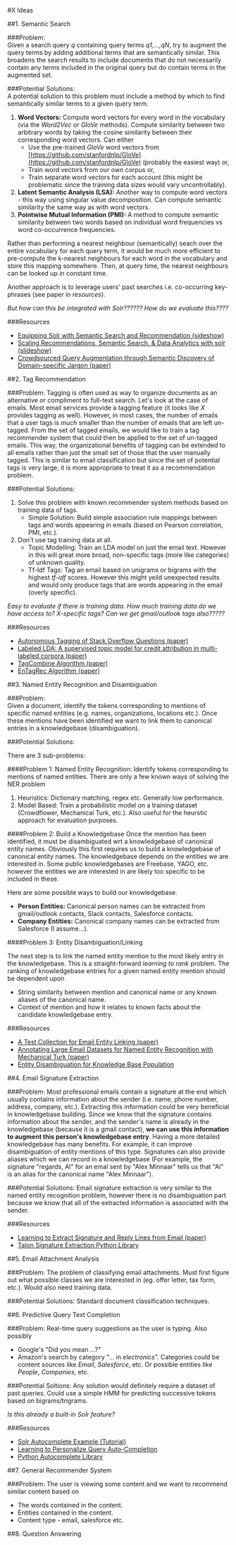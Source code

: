 #X Ideas

##1. Semantic Search

###Problem:  
Given a search query _q_ containing query terms _q1,...,qN_, try to augment the query terms by adding additional terms that are semantically similar. This broadens the search results to include documents that do not necessarily contain any terms included in the original query but do contain terms in the augmented set. 

###Potential Solutions:  
A potential solution to this problem must include a method by which to find semantically similar terms to a given query term.

1.  __Word Vectors:__ Compute word vectors for every word in the vocabulary (via the _Word2Vec_ or _GloVe_ methods).  Compute similarity between two arbitrary words by taking the cosine similarity between their corresponding word vectors.  Can either
    * Use the pre-trained _GloVe_ word vectors from [https://github.com/stanfordnlp/GloVe](https://github.com/stanfordnlp/GloVe) (probably the easiest way) or,
    * Train word vectors from our own corpus or,
    * Train separate word vectors for each account (this might be problematic since the training data sizes would vary uncontrollably).
2.  __Latent Semantic Analysis (LSA):__ Another way to compute word vectors - this way using singular value decomposition.  Can compute semantic similarity the same way as with word vectors.
3.  __Pointwise Mutual Information (PMI):__  A method to compute semantic similarity between two words based on individual word frequencies vs word co-occurrence frequencies.

Rather than performing a nearest neighbour (semantically) seach over the entire vocabulary for each query term, it would be much more efficient to pre-compute the k-nearest neighbours for each word in the vocabulary and store this mapping somewhere.  Then, at query time, the nearest neighbours can be looked up in constant time.  


Another approach is to leverage users' past searches i.e. co-occurring key-phrases (see paper in _resources_).

_But how can this be integrated with Solr??????_
_How do we evaluate this????_

###Resources
* [Equipping Solr with Semantic Search and Recommendation (sideshow)](https://prezi.com/z0dmaxdyuci0/equipping-solr-with-semantic-search-and-recommendation/)
* [Scaling Recommendations, Semantic Search, & Data Analytics with solr (slideshow)](http://www.slideshare.net/treygrainger/scaling-recommendations-semantic-search-data-analytics-with-solr)
* [Crowdsourced Query Augmentation through
Semantic Discovery of Domain-specific Jargon (paper)](http://www.treygrainger.com/wp-content/uploads/2015/05/crowd_sourced_query_augmentation_through_the_semantic_discovery_of_domain_specific_jargon.pdf)

##2. Tag Recommendation

###Problem:
Tagging is often used as way to organize documents as an alternative or compliment to full-text search.  Let's look at the case of emails.  Most email services provide a tagging feature (it looks like _X_ provides tagging as well).  However, in most cases, the number of emails that a user tags is _much_ smaller than the number of emails that are left un-tagged.  From the set of tagged emails, we would like to train a tag recommender system that could then be applied to the set of un-tagged emails.  This way, the organizational benefits of tagging can be extended to all emails rather than just the small set of those that the user manually tagged.   This is similar to email classification but since the set of potential tags is very large, it is more appropriate to treat it as a recommendation problem.

###Potential Solutions:  

1.  Solve this problem with known recommender system methods based on training data of tags.
    * Simple Solution:  Build simple association rule mappings between tags and words appearing in emails (based on Pearson correlation, PMI, etc.).
2.  Don't use tag training data at all.
    * Topic Modelling:  Train an LDA model on just the email text. However in this will great more broad, non-specific tags (more like categories) of unknown quality.
    * Tf-Idf Tags:  Tag an email based on unigrams or bigrams with the highest _tf-idf_ scores.  However this might yeild unexpected results and would only produce tags that are words appearing in the email (overly specific).

_Easy to evaluate if there is training data.  How much training data do we have access to?  X-specific tags? Can we get gmail/outlook tags also?????_
 
###Resources

* [Autonomous Tagging of Stack Overflow Questions (paper)](http://stanford.edu/~meric/files/cs229.pdf)
* [Labeled LDA: A supervised topic model for credit attribution in
multi-labeled corpora (paper)](https://www.aclweb.org/anthology/D/D09/D09-1026.pdf)
* [TagCombine Algorithm (paper)](/15-5-7-1017-5020.pdf)
* [EnTagRec Algorithm (paper)](http://www.win.tue.nl/~aserebre/ICSME2014Shaowei.pdf)


##3. Named Entity Recognition and Disambiguation

###Problem:  
Given a document, identify the tokens corresponding to mentions of specific named entities (e.g. names, organizations, locations etc.).  Once these mentions have been identified we want to link them to canonical entries in a knowledgebase (disambiguation).

###Potential Solutions:

There are 3 sub-problems:

####Problem 1: Named Entity Recognition: 
Identify tokens corresponding to mentions of named entities.  There are only a few known ways of solving the NER problem

1. Heuristics: Dictionary matching, regex etc.  Generally low performance.
2. Model Based:  Train a probabilistic model on a training dataset (Crowdflower, Mechanical Turk, etc.).  Also useful for the heurstic approach for evaluation purposes.

####Problem 2: Build a Knowledgebase
Once the mention has been identified, it must be disambiguated wrt a knowledgebase of canonical entity names.  Obviously this first requires us to build a knowledgebase of canonical entity names.  The knowledgebase depends on the entities we are interested in.  Some public knowledgebases are Freebase, YAGO, etc. however the entities we are interested in are likely too specific to be included in these.  

Here are some possible ways to build our knowledgebase.

* __Person Entities:__  Canonical person names can be extracted from gmail/outlook contacts, Slack contacts, Salesforce contacts.
* __Company Entities:__  Canonical company names can be extracted from Salesforce (I assume...). 

####Problem 3: Entity Disambiguation/Linking

The next step is to link the named entity mention to the most likely entry in the knowledgebase.  This is a straight-forward _learning to rank_ problem.  The ranking of knowledgebase entries for a given named entity mention should be dependent upon

* String similarity between mention and canonical name or any known aliases of the canonical name.
* Context of mention and how it relates to known facts about the candidate knowledgebase entry.

###Resources

* [A Test Collection for Email Entity Linking (paper)](https://terpconnect.umd.edu/~oard/pdf/akbc14.pdf)
* [Annotating Large Email Datasets for Named Entity Recognition with Mechanical Turk (paper)](https://www.aclweb.org/anthology/W/W10/W10-0712.pdf)
* [Entity Disambiguation for Knowledge Base Population](http://ebiquity.umbc.edu/_file_directory_/papers/500.pdf)

##4. Email Signature Extraction

###Problem:
Most professional emails contain a signature at the end which usually contains information about the sender (i.e. name, phone number, address, company, etc.).  Extracting this information could be very beneficial in knowledgebase building.  Since we know that the signature contains information about the sender, and the sender's name is already in the knowledgebase (because it is a gmail contact), __we can use this information to augment this person's knowledgebase entry__.  Having a more detailed knowledgebase has many benefits.  For example, it can improve disambiguation of entity mentions of this type.  Signatures can also provide aliases which we can record in a knowledgebase (For example, the signature "regards, Al" for an emal sent by "Alex Minnaar" tells us that "Al" is an alias for the canonical name "Alex Minnaar").

###Potential Solutions:
Email signature extraction is very similar to the named entity recognition problem, however there is no disambiguation part because we know that all of the extracted information is associated with the sender.

###Resources

* [Learning to Extract Signature and Reply Lines from Email (paper)](http://www.cs.cmu.edu/~wcohen/postscript/email-2004.pdf)
* [Talon Signature Extraction Python Library](https://github.com/mailgun/talon)



##5. Email Attachment Analysis

###Problem:
The problem of classifying email attachments.  Must first figure out what possible classes we are interested in (eg. offer letter, tax form, etc.).  Would also need training data.

###Potential Solutions:
Standard document classification techniques.

##6.  Predictive Query Text Completion

###Problem:
Real-time query suggestions as the user is typing.  Also possibly 

* Google's "Did you mean ...?"
* Amazon's search by category "... in _electronics_".  Categories could be content sources like _Email_, _Salesforce_, etc.  Or possible entities like _People_, _Companies_, etc.

###Potential Soltions:
Any solution would definitely require a dataset of past queries. Could use a simple HMM for predicting successive tokens based on bigrams/trigrams.  

_Is this already a built-in Solr feature?_

###Resources
* [Solr Autocomplete Example (Tutorial)](https://examples.javacodegeeks.com/enterprise-java/apache-solr/solr-autocomplete-example/)
* [Learning to Personalize Query Auto-Completion](http://research.microsoft.com/pubs/193319/SIGIR2013-Shokouhi-PersonalizedQAC.pdf)
* [Python Autocomplete Library](https://github.com/rodricios/autocomplete)

##7.  General Recommender System

###Problem:
The user is viewing some content and we want to recommend similar content based on

* The words contained in the content.
* Entities contained in the content.
* Content type - email, salesforce etc.


##8. Question Answering

